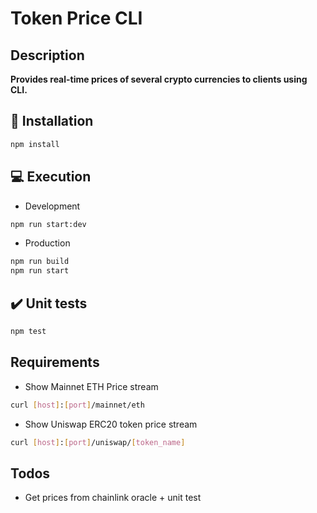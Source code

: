 # Token Price CLI

## Description

**Provides real-time prices of several crypto currencies to clients using CLI.**

## :wrench: Installation

```bash
npm install
```

## :computer: Execution

- Development

```bash
npm run start:dev
```

- Production

```bash
npm run build
npm run start
```

## :heavy_check_mark: Unit tests

```bash
npm test
```

## Requirements

- Show Mainnet ETH Price stream

```bash
curl [host]:[port]/mainnet/eth 
```

- Show Uniswap ERC20 token price stream

```bash
curl [host]:[port]/uniswap/[token_name]
```

## Todos

- Get prices from chainlink oracle + unit test